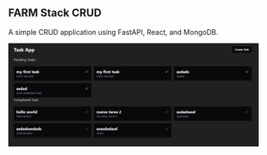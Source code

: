 ## FARM Stack CRUD

A simple CRUD application using FastAPI, React, and MongoDB.

<!-- screenshot -->
![screenshot](./docs/screenshot.png)
